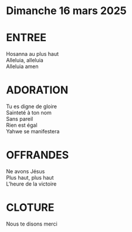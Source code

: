 # Dimanche 16 mars 2025

# ENTREE
Hosanna au plus haut  
Alleluia, alleluia  
Alleluia amen  

# ADORATION
Tu es digne de gloire  
Sainteté à ton nom  
Sans pareil  
Rien est égal  
Yahwe se manifestera  

# OFFRANDES
Ne avons Jésus  
Plus haut, plus haut  
L'heure de la victoire  

# CLOTURE
Nous te disons merci  
